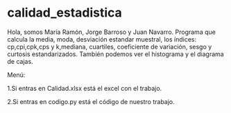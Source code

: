 # calidad_estadistica
Hola, somos María Ramón, Jorge Barroso y Juan Navarro.
Programa que calcula la media, moda, desviación estandar muestral, los índices: cp,cpi,cpk,cps y k,mediana, cuartiles, coeficiente de variación, sesgo y curtosis estandarizados.
También podemos ver   el histograma y el  diagrama de cajas.

Menú:


1.Si entras en Calidad.xlsx está el excel con el trabajo.




2.Si entras en codigo.py está el código de nuestro trabajo.
